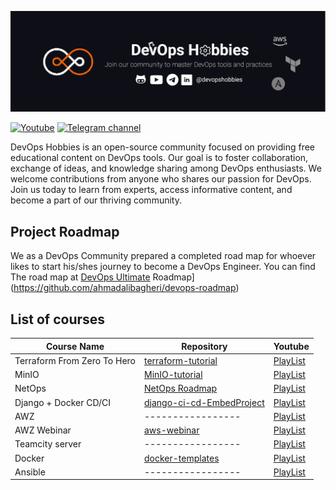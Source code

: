 ![DevOps Hobbies Banner](./_assets/banner.png)

[![Youtube](https://img.shields.io/youtube/channel/subscribers/UCve--OvdZ5YROq4BEKyedCw?color=red&label=Youtube&logo=youtube&logoColor=red&style=for-the-badge)](https://www.youtube.com/channel/UCve--OvdZ5YROq4BEKyedCw)
[![Telegram channel](https://img.shields.io/badge/Telegram-Channel-blue?style=for-the-badge&logo=telegram)](https://t.me/DevOpsHobbies)

DevOps Hobbies is an open-source community focused on providing free educational content on DevOps tools. Our goal is to foster collaboration, exchange of ideas, and knowledge sharing among DevOps enthusiasts. We welcome contributions from anyone who shares our passion for DevOps. Join us today to learn from experts, access informative content, and become a part of our thriving community.

## Project Roadmap

We as a DevOps Community prepared a completed road map for whoever likes to start his/shes journey to become a DevOps Engineer.
You can find The road map at [DevOps Ultimate](https://github.com/ahmadalibagheri/devops-roadmap) Roadmap](https://github.com/ahmadalibagheri/devops-roadmap)

## List of courses

| Course Name                 | Repository                                                                              | Youtube                                                                                         |
| --------------------------- | --------------------------------------------------------------------------------------- | ----------------------------------------------------------------------------------------------- |
| Terraform From Zero To Hero | [terraform-tutorial](https://github.com/devopshobbies/terraform-tutorial)               | [PlayList](https://youtube.com/playlist?list=PLYrn63eEqAzZssgLu8Um_k1v8Pvh7-l7b)                |
| MinIO                       | [MinIO-tutorial](https://github.com/devopshobbies/MinIO-tutorial)                       | [PlayList](https://www.youtube.com/watch?v=y4of6U-mdVQ&list=PLYrn63eEqAzaS7mHcJh7GPOFWcLHLxlfE) |
| NetOps                      | [NetOps Roadmap](https://github.com/devopshobbies/MinIO-tutorial)                       | [PlayList](https://youtube.com/playlist?list=PLYrn63eEqAzaydfpPB9tTFVTUTkneP6EN)                |
| Django + Docker CD/CI       | [django-ci-cd-EmbedProject](https://github.com/devopshobbies/django-ci-cd-EmbedProject) | [PlayList](https://youtube.com/playlist?list=PLYrn63eEqAzY5uG5ks_OquWcojzHvhp9Z)                |
| AWZ                         | -----------------                                                                       | [PlayList](https://youtube.com/playlist?list=PLYrn63eEqAzYkIa-FUZ2Jaq94ac9qlS0l)                |
| AWZ Webinar                 | [aws-webinar](https://github.com/devopshobbies/aws-webinar)                             | [PlayList](https://youtube.com/playlist?list=PLYrn63eEqAzaCqGENAmDSrLwpTxQV0RIx)                |
| Teamcity server             | -----------------                                                                       | [PlayList](https://youtube.com/playlist?list=PLYrn63eEqAzaJnZaUw2QkOgpkiwRjYIvC)                |
| Docker                      | [docker-templates](https://github.com/devopshobbies/docker-templates)                   | [PlayList](https://youtube.com/playlist?list=PLYrn63eEqAzY8kqHVepGiVUrTmE0wjLII)                |
| Ansible                     | -----------------                                                                       | [PlayList](https://youtube.com/playlist?list=PLYrn63eEqAzb4NrSDKlyJvG_I7cbNdW1l)                |
